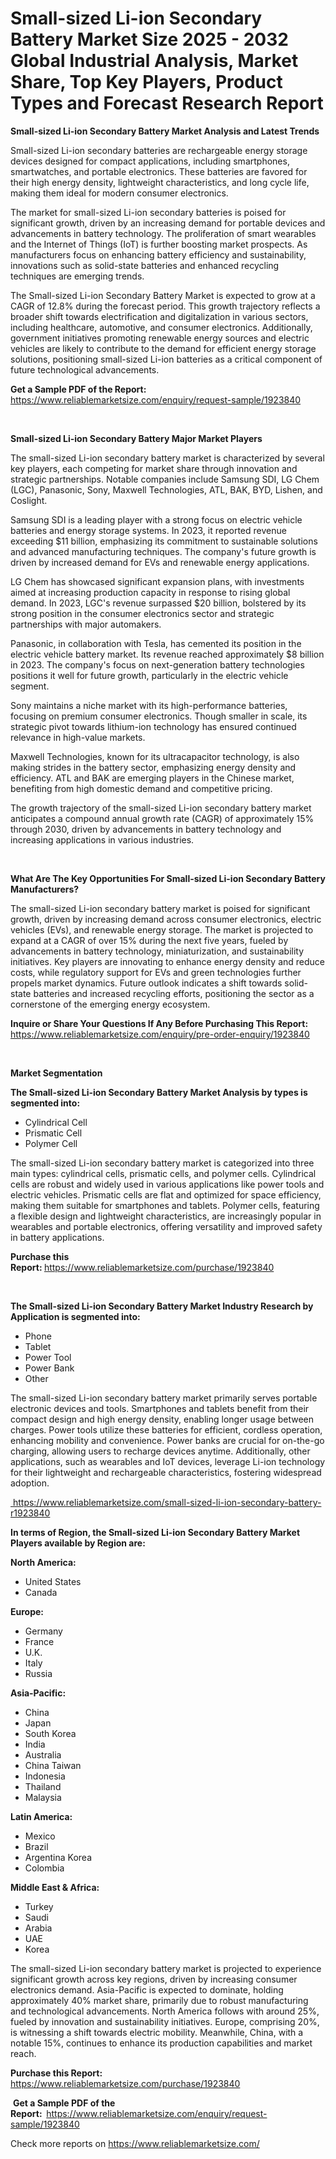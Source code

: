 <p><h1>Small-sized Li-ion Secondary Battery Market Size 2025 - 2032 Global Industrial Analysis, Market Share, Top Key Players, Product Types and Forecast Research Report</h1></p><p><strong>Small-sized Li-ion Secondary Battery Market Analysis and Latest Trends</strong></p>
<p><p>Small-sized Li-ion secondary batteries are rechargeable energy storage devices designed for compact applications, including smartphones, smartwatches, and portable electronics. These batteries are favored for their high energy density, lightweight characteristics, and long cycle life, making them ideal for modern consumer electronics.</p><p>The market for small-sized Li-ion secondary batteries is poised for significant growth, driven by an increasing demand for portable devices and advancements in battery technology. The proliferation of smart wearables and the Internet of Things (IoT) is further boosting market prospects. As manufacturers focus on enhancing battery efficiency and sustainability, innovations such as solid-state batteries and enhanced recycling techniques are emerging trends.</p><p>The Small-sized Li-ion Secondary Battery Market is expected to grow at a CAGR of 12.8% during the forecast period. This growth trajectory reflects a broader shift towards electrification and digitalization in various sectors, including healthcare, automotive, and consumer electronics. Additionally, government initiatives promoting renewable energy sources and electric vehicles are likely to contribute to the demand for efficient energy storage solutions, positioning small-sized Li-ion batteries as a critical component of future technological advancements.</p></p>
<p><strong>Get a Sample PDF of the Report:&nbsp;</strong> <a href="https://www.reliablemarketsize.com/enquiry/request-sample/1923840?utm_campaign=2453&utm_medium=2&utm_source=Github&utm_content=ia&utm_term=28032025&utm_id=small-sized-li-ion-secondary-battery">https://www.reliablemarketsize.com/enquiry/request-sample/1923840</a></p>
<p>&nbsp;</p>
<p><strong>Small-sized Li-ion Secondary Battery Major Market Players</strong></p>
<p><p>The small-sized Li-ion secondary battery market is characterized by several key players, each competing for market share through innovation and strategic partnerships. Notable companies include Samsung SDI, LG Chem (LGC), Panasonic, Sony, Maxwell Technologies, ATL, BAK, BYD, Lishen, and Coslight.</p><p>Samsung SDI is a leading player with a strong focus on electric vehicle batteries and energy storage systems. In 2023, it reported revenue exceeding $11 billion, emphasizing its commitment to sustainable solutions and advanced manufacturing techniques. The company's future growth is driven by increased demand for EVs and renewable energy applications.</p><p>LG Chem has showcased significant expansion plans, with investments aimed at increasing production capacity in response to rising global demand. In 2023, LGC's revenue surpassed $20 billion, bolstered by its strong position in the consumer electronics sector and strategic partnerships with major automakers.</p><p>Panasonic, in collaboration with Tesla, has cemented its position in the electric vehicle battery market. Its revenue reached approximately $8 billion in 2023. The company's focus on next-generation battery technologies positions it well for future growth, particularly in the electric vehicle segment.</p><p>Sony maintains a niche market with its high-performance batteries, focusing on premium consumer electronics. Though smaller in scale, its strategic pivot towards lithium-ion technology has ensured continued relevance in high-value markets.</p><p>Maxwell Technologies, known for its ultracapacitor technology, is also making strides in the battery sector, emphasizing energy density and efficiency. ATL and BAK are emerging players in the Chinese market, benefiting from high domestic demand and competitive pricing.</p><p>The growth trajectory of the small-sized Li-ion secondary battery market anticipates a compound annual growth rate (CAGR) of approximately 15% through 2030, driven by advancements in battery technology and increasing applications in various industries.</p></p>
<p>&nbsp;</p>
<p><strong>What Are The Key Opportunities For Small-sized Li-ion Secondary Battery Manufacturers?</strong></p>
<p><p>The small-sized Li-ion secondary battery market is poised for significant growth, driven by increasing demand across consumer electronics, electric vehicles (EVs), and renewable energy storage. The market is projected to expand at a CAGR of over 15% during the next five years, fueled by advancements in battery technology, miniaturization, and sustainability initiatives. Key players are innovating to enhance energy density and reduce costs, while regulatory support for EVs and green technologies further propels market dynamics. Future outlook indicates a shift towards solid-state batteries and increased recycling efforts, positioning the sector as a cornerstone of the emerging energy ecosystem.</p></p>
<p><strong>Inquire or Share Your Questions If Any Before Purchasing This Report:</strong> <a href="https://www.reliablemarketsize.com/enquiry/pre-order-enquiry/1923840?utm_campaign=2453&utm_medium=2&utm_source=Github&utm_content=ia&utm_term=28032025&utm_id=small-sized-li-ion-secondary-battery">https://www.reliablemarketsize.com/enquiry/pre-order-enquiry/1923840</a></p>
<p>&nbsp;</p>
<p><strong>Market Segmentation</strong></p>
<p><strong>The Small-sized Li-ion Secondary Battery Market Analysis by types is segmented into:</strong></p>
<p><ul><li>Cylindrical Cell</li><li>Prismatic Cell</li><li>Polymer Cell</li></ul></p>
<p><p>The small-sized Li-ion secondary battery market is categorized into three main types: cylindrical cells, prismatic cells, and polymer cells. Cylindrical cells are robust and widely used in various applications like power tools and electric vehicles. Prismatic cells are flat and optimized for space efficiency, making them suitable for smartphones and tablets. Polymer cells, featuring a flexible design and lightweight characteristics, are increasingly popular in wearables and portable electronics, offering versatility and improved safety in battery applications.</p></p>
<p><strong>Purchase this Report:&nbsp;</strong><a href="https://www.reliablemarketsize.com/purchase/1923840?utm_campaign=2453&utm_medium=2&utm_source=Github&utm_content=ia&utm_term=28032025&utm_id=small-sized-li-ion-secondary-battery">https://www.reliablemarketsize.com/purchase/1923840</a></p>
<p>&nbsp;</p>
<p><strong>The Small-sized Li-ion Secondary Battery Market Industry Research by Application is segmented into:</strong></p>
<p><ul><li>Phone</li><li>Tablet</li><li>Power Tool</li><li>Power Bank</li><li>Other</li></ul></p>
<p><p>The small-sized Li-ion secondary battery market primarily serves portable electronic devices and tools. Smartphones and tablets benefit from their compact design and high energy density, enabling longer usage between charges. Power tools utilize these batteries for efficient, cordless operation, enhancing mobility and convenience. Power banks are crucial for on-the-go charging, allowing users to recharge devices anytime. Additionally, other applications, such as wearables and IoT devices, leverage Li-ion technology for their lightweight and rechargeable characteristics, fostering widespread adoption.</p></p>
<p><a href="https://www.reliablemarketsize.com/small-sized-li-ion-secondary-battery-r1923840?utm_campaign=2453&utm_medium=2&utm_source=Github&utm_content=ia&utm_term=28032025&utm_id=small-sized-li-ion-secondary-battery">&nbsp;https://www.reliablemarketsize.com/small-sized-li-ion-secondary-battery-r1923840</a></p>
<p><strong>In terms of Region, the Small-sized Li-ion Secondary Battery Market Players available by Region are:</strong></p>
<p>
    <p> <strong> North America: </strong>
        <ul>
            <li>United States</li>
            <li>Canada</li>
        </ul>
        </p> 
    <p> <strong> Europe: </strong>
        <ul>
            <li>Germany</li>
            <li>France</li>
            <li>U.K.</li>
            <li>Italy</li>
            <li>Russia</li>
        </ul>
        </p> 
    <p> <strong> Asia-Pacific: </strong>
        <ul>
            <li>China</li>
            <li>Japan</li>
            <li>South Korea</li>
            <li>India</li>
            <li>Australia</li>
            <li>China Taiwan</li>
            <li>Indonesia</li>
            <li>Thailand</li>
            <li>Malaysia</li>
        </ul>
        </p> 
    <p> <strong> Latin America: </strong>
        <ul>
            <li>Mexico</li>
            <li>Brazil</li>
            <li>Argentina Korea</li>
            <li>Colombia</li>
        </ul>
        </p> 
    <p> <strong> Middle East & Africa: </strong>
        <ul>
            <li>Turkey</li>
            <li>Saudi</li>
            <li>Arabia</li>
            <li>UAE</li>
            <li>Korea</li>
        </ul>
    </p>
    </p>
<p><p>The small-sized Li-ion secondary battery market is projected to experience significant growth across key regions, driven by increasing consumer electronics demand. Asia-Pacific is expected to dominate, holding approximately 40% market share, primarily due to robust manufacturing and technological advancements. North America follows with around 25%, fueled by innovation and sustainability initiatives. Europe, comprising 20%, is witnessing a shift towards electric mobility. Meanwhile, China, with a notable 15%, continues to enhance its production capabilities and market reach.</p></p>
<p><strong>Purchase this Report: </strong><a href="https://www.reliablemarketsize.com/purchase/1923840?utm_campaign=2453&utm_medium=2&utm_source=Github&utm_content=ia&utm_term=28032025&utm_id=small-sized-li-ion-secondary-battery">https://www.reliablemarketsize.com/purchase/1923840</a></p>
<p>&nbsp;<strong>Get a Sample PDF of the Report:&nbsp;&nbsp;</strong><a href="https://www.reliablemarketsize.com/enquiry/request-sample/1923840?utm_campaign=2453&utm_medium=2&utm_source=Github&utm_content=ia&utm_term=28032025&utm_id=small-sized-li-ion-secondary-battery">https://www.reliablemarketsize.com/enquiry/request-sample/1923840</a></p>
<p><strong></strong></p>
<p>Check more reports on <a href="https://www.reliablemarketsize.com/?utm_campaign=2453&utm_medium=2&utm_source=Github&utm_content=ia&utm_term=28032025&utm_id=small-sized-li-ion-secondary-battery">https://www.reliablemarketsize.com/</a></p>